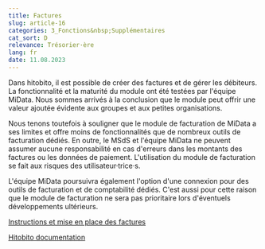 ```yaml
---
title: Factures
slug: article-16
categories: 3_Fonctions&nbsp;Supplémentaires
cat_sort: D
relevance: Trésorier·ère
lang: fr
date: 11.08.2023
---
```


Dans hitobito, il est possible de créer des factures et de gérer les débiteurs. La fonctionnalité et la maturité du module ont été testées par l'équipe MiData. Nous sommes arrivés à la conclusion que le module peut offrir une valeur ajoutée évidente aux groupes et aux petites organisations.

Nous tenons toutefois à souligner que le module de facturation de MiData a ses limites et offre moins de fonctionnalités que de nombreux outils de facturation dédiés. En outre, le MSdS et l'équipe MiData ne peuvent assumer aucune responsabilité en cas d'erreurs dans les montants des factures ou les données de paiement. L'utilisation du module de facturation se fait aux risques des utilisateur·trice·s.

L'équipe MiData poursuivra également l'option d'une connexion pour des outils de facturation et de comptabilité dédiés. C'est aussi pour cette raison que le module de facturation ne sera pas prioritaire lors d'éventuels développements ultérieurs.

[Instructions et mise en place des factures](https://pfadi.swiss/fr/publications-telechargements/downloads/detail/787/dokumentation-rechnungen/)

[Hitobito documentation](https://hitobito.readthedocs.io/fr/latest/invoices.html)